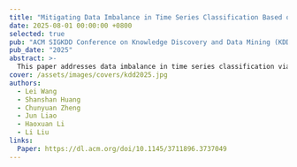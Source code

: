 ```yaml
---
title: "Mitigating Data Imbalance in Time Series Classification Based on Counterfactual Minority Samples Augmentation"
date: 2025-08-01 00:00:00 +0800
selected: true
pub: "ACM SIGKDD Conference on Knowledge Discovery and Data Mining (KDD)"
pub_date: "2025"
abstract: >-
  This paper addresses data imbalance in time series classification via counterfactual minority sample augmentation.
cover: /assets/images/covers/kdd2025.jpg
authors:
  - Lei Wang
  - Shanshan Huang
  - Chunyuan Zheng
  - Jun Liao
  - Haoxuan Li
  - Li Liu
links:
  Paper: https://dl.acm.org/doi/10.1145/3711896.3737049
---
```

